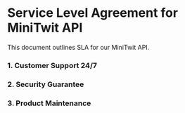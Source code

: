 # Service Level Agreement for MiniTwit API
This document outlines SLA for our MiniTwit API.

### 1. Customer Support 24/7

### 2. Security Guarantee

### 3. Product Maintenance 

